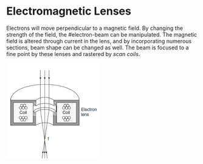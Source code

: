 # Electromagnetic Lenses

Electrons will move perpendicular to a magnetic field.
By changing the strength of the field, the #electron-beam can be manipulated.
The magnetic field is altered through current in the lens, and by incorporating numerous sections, beam shape can be changed as well.
The beam is focused to a fine point by these lenses and rastered by *scan coils*.

![](../../../attachments/lecture-6-sem-general-setup/electromagnetic_lenses_221027_182624_EST.png)